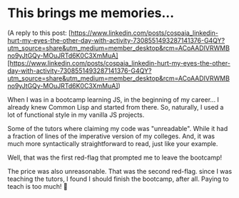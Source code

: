 # This brings me memories...

(A reply to this post: [https://www.linkedin.com/posts/cospaia_linkedin-hurt-my-eyes-the-other-day-with-activity-7308551493287141376-G4QY?utm_source=share&utm_medium=member_desktop&rcm=ACoAADIVRWMBno9yJtGQy-MOuJRTd6K0C3XmMuA][https://www.linkedin.com/posts/cospaia_linkedin-hurt-my-eyes-the-other-day-with-activity-7308551493287141376-G4QY?utm_source=share&utm_medium=member_desktop&rcm=ACoAADIVRWMBno9yJtGQy-MOuJRTd6K0C3XmMuA])

When I was in a bootcamp learning JS, in the beginning of my career... I already knew Common Lisp and started from there. So, naturally, I used a lot of functional style in my vanilla JS projects.

Some of the tutors where claiming my code was "unreadable". While it had a fraction of lines of the imperative version of my colleges. And, it was much more syntactically straightforward to read, just like your example.

Well, that was the first red-flag that prompted me to leave the bootcamp!

The price was also unreasonable. That was the second red-flag. since I was teaching the tutors, I found I should finish the bootcamp, after all. Paying to teach is too much! 🤣
